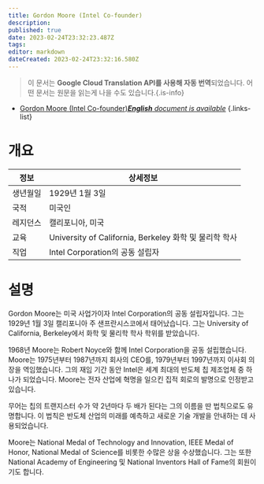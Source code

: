 ```yaml
---
title: Gordon Moore (Intel Co-founder)
description: 
published: true
date: 2023-02-24T23:32:23.487Z
tags: 
editor: markdown
dateCreated: 2023-02-24T23:32:16.580Z
---
```


> 이 문서는 **Google Cloud Translation API를 사용해 자동 번역**되었습니다.
어떤 문서는 원문을 읽는게 나을 수도 있습니다.{.is-info}



- [Gordon Moore (Intel Co-founder)***English** document is available*](/en/Knowledge-base/Dictionary/Person/gordon-moore-intel-co-founder)
{.links-list}


# 개요

| 정보 | 상세정보 |
| --- | --- |
| 생년월일 | 1929년 1월 3일 |
| 국적 | 미국인 |
| 레지던스 | 캘리포니아, 미국 |
| 교육 | University of California, Berkeley 화학 및 물리학 학사 |
| 직업 | Intel Corporation의 공동 설립자 |

# 설명

Gordon Moore는 미국 사업가이자 Intel Corporation의 공동 설립자입니다. 그는 1929년 1월 3일 캘리포니아 주 샌프란시스코에서 태어났습니다. 그는 University of California, Berkeley에서 화학 및 물리학 학사 학위를 받았습니다.

1968년 Moore는 Robert Noyce와 함께 Intel Corporation을 공동 설립했습니다. Moore는 1975년부터 1987년까지 회사의 CEO를, 1979년부터 1997년까지 이사회 의장을 역임했습니다. 그의 재임 기간 동안 Intel은 세계 최대의 반도체 칩 제조업체 중 하나가 되었습니다. Moore는 전자 산업에 혁명을 일으킨 집적 회로의 발명으로 인정받고 있습니다.

무어는 칩의 트랜지스터 수가 약 2년마다 두 배가 된다는 그의 이름을 딴 법칙으로도 유명합니다. 이 법칙은 반도체 산업의 미래를 예측하고 새로운 기술 개발을 안내하는 데 사용되었습니다.

Moore는 National Medal of Technology and Innovation, IEEE Medal of Honor, National Medal of Science를 비롯한 수많은 상을 수상했습니다. 그는 또한 National Academy of Engineering 및 National Inventors Hall of Fame의 회원이기도 합니다.